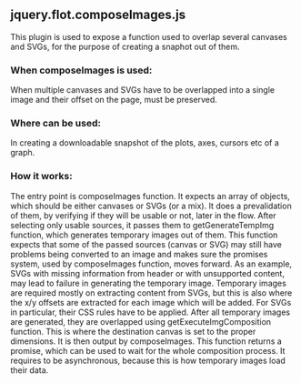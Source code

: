 ## jquery.flot.composeImages.js

This plugin is used to expose a function used to overlap several canvases and
SVGs, for the purpose of creating a snaphot out of them.

### When composeImages is used:
When multiple canvases and SVGs have to be overlapped into a single image
and their offset on the page, must be preserved.

### Where can be used:
In creating a downloadable snapshot of the plots, axes, cursors etc of a graph.

### How it works:
The entry point is composeImages function. It expects an array of objects,
which should be either canvases or SVGs (or a mix). It does a prevalidation
of them, by verifying if they will be usable or not, later in the flow.
After selecting only usable sources, it passes them to getGenerateTempImg
function, which generates temporary images out of them. This function
expects that some of the passed sources (canvas or SVG) may still have
problems being converted to an image and makes sure the promises system,
used by composeImages function, moves forward. As an example, SVGs with
missing information from header or with unsupported content, may lead to
failure in generating the temporary image. Temporary images are required
mostly on extracting content from SVGs, but this is also where the x/y
offsets are extracted for each image which will be added. For SVGs in
particular, their CSS rules have to be applied.
After all temporary images are generated, they are overlapped using
getExecuteImgComposition function. This is where the destination canvas
is set to the proper dimensions. It is then output by composeImages.
This function returns a promise, which can be used to wait for the whole
composition process. It requires to be asynchronous, because this is how
temporary images load their data.
